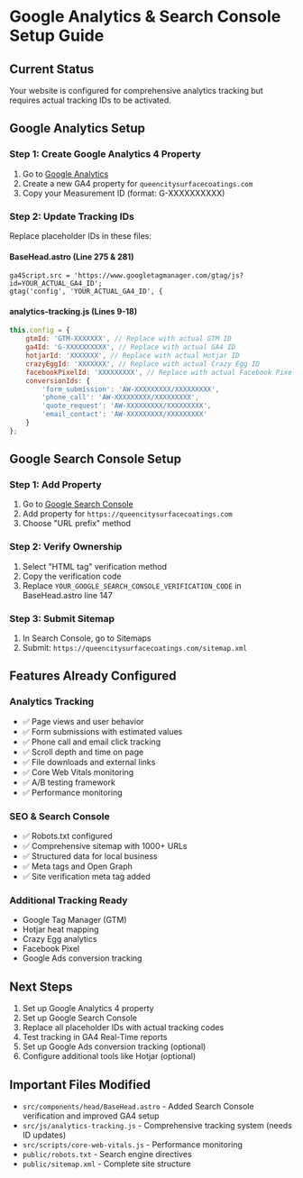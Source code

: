 # Google Analytics & Search Console Setup Guide

## Current Status
Your website is configured for comprehensive analytics tracking but requires actual tracking IDs to be activated.

## Google Analytics Setup

### Step 1: Create Google Analytics 4 Property
1. Go to [Google Analytics](https://analytics.google.com/)
2. Create a new GA4 property for `queencitysurfacecoatings.com`
3. Copy your Measurement ID (format: G-XXXXXXXXXX)

### Step 2: Update Tracking IDs
Replace placeholder IDs in these files:

#### BaseHead.astro (Line 275 & 281)
```astro
ga4Script.src = 'https://www.googletagmanager.com/gtag/js?id=YOUR_ACTUAL_GA4_ID';
gtag('config', 'YOUR_ACTUAL_GA4_ID', {
```

#### analytics-tracking.js (Lines 9-18)
```javascript
this.config = {
    gtmId: 'GTM-XXXXXXX', // Replace with actual GTM ID
    ga4Id: 'G-XXXXXXXXXX', // Replace with actual GA4 ID
    hotjarId: 'XXXXXXX', // Replace with actual Hotjar ID
    crazyEggId: 'XXXXXXX', // Replace with actual Crazy Egg ID
    facebookPixelId: 'XXXXXXXXX', // Replace with actual Facebook Pixel ID
    conversionIds: {
        'form_submission': 'AW-XXXXXXXXX/XXXXXXXXX',
        'phone_call': 'AW-XXXXXXXXX/XXXXXXXXX',
        'quote_request': 'AW-XXXXXXXXX/XXXXXXXXX',
        'email_contact': 'AW-XXXXXXXXX/XXXXXXXXX'
    }
};
```

## Google Search Console Setup

### Step 1: Add Property
1. Go to [Google Search Console](https://search.google.com/search-console/)
2. Add property for `https://queencitysurfacecoatings.com`
3. Choose "URL prefix" method

### Step 2: Verify Ownership
1. Select "HTML tag" verification method
2. Copy the verification code
3. Replace `YOUR_GOOGLE_SEARCH_CONSOLE_VERIFICATION_CODE` in BaseHead.astro line 147

### Step 3: Submit Sitemap
1. In Search Console, go to Sitemaps
2. Submit: `https://queencitysurfacecoatings.com/sitemap.xml`

## Features Already Configured

### Analytics Tracking
- ✅ Page views and user behavior
- ✅ Form submissions with estimated values
- ✅ Phone call and email click tracking
- ✅ Scroll depth and time on page
- ✅ File downloads and external links
- ✅ Core Web Vitals monitoring
- ✅ A/B testing framework
- ✅ Performance monitoring

### SEO & Search Console
- ✅ Robots.txt configured
- ✅ Comprehensive sitemap with 1000+ URLs
- ✅ Structured data for local business
- ✅ Meta tags and Open Graph
- ✅ Site verification meta tag added

### Additional Tracking Ready
- Google Tag Manager (GTM)
- Hotjar heat mapping
- Crazy Egg analytics
- Facebook Pixel
- Google Ads conversion tracking

## Next Steps
1. Set up Google Analytics 4 property
2. Set up Google Search Console
3. Replace all placeholder IDs with actual tracking codes
4. Test tracking in GA4 Real-Time reports
5. Set up Google Ads conversion tracking (optional)
6. Configure additional tools like Hotjar (optional)

## Important Files Modified
- `src/components/head/BaseHead.astro` - Added Search Console verification and improved GA4 setup
- `src/js/analytics-tracking.js` - Comprehensive tracking system (needs ID updates)
- `src/scripts/core-web-vitals.js` - Performance monitoring
- `public/robots.txt` - Search engine directives
- `public/sitemap.xml` - Complete site structure